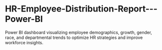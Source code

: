 # HR-Employee-Distribution-Report---Power-BI
Power BI dashboard visualizing employee demographics, growth, gender, race, and departmental trends to optimize HR strategies and improve workforce insights.
